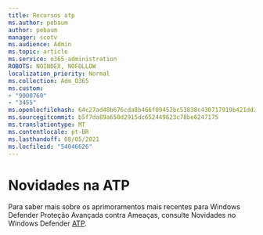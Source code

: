 ```yaml
---
title: Recursos atp
ms.author: pebaum
author: pebaum
manager: scotv
ms.audience: Admin
ms.topic: article
ms.service: o365-administration
ROBOTS: NOINDEX, NOFOLLOW
localization_priority: Normal
ms.collection: Adm_O365
ms.custom:
- "9000760"
- "3455"
ms.openlocfilehash: 64c27ad48b676cda8b466f09452bc53838c430717919b421dd287063aabc8c75
ms.sourcegitcommit: b5f7da89a650d2915dc652449623c78be6247175
ms.translationtype: MT
ms.contentlocale: pt-BR
ms.lasthandoff: 08/05/2021
ms.locfileid: "54046626"
---
```

# <a name="whats-new-in-atp"></a>Novidades na ATP

Para saber mais sobre os aprimoramentos mais recentes para Windows Defender Proteção Avançada contra Ameaças, consulte Novidades no Windows Defender [ATP](https://www.microsoft.com/security/blog/2018/11/15/whats-new-in-windows-defender-atp/).